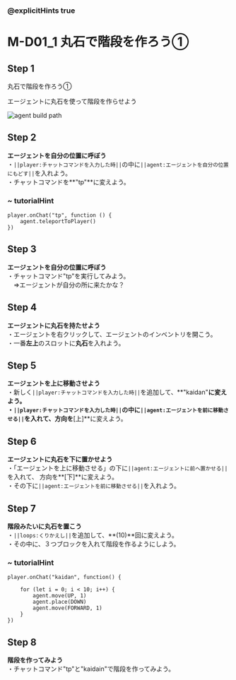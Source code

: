 ### @explicitHints true

# M-D01_1 丸石で階段を作ろう①

## Step 1
丸石で階段を作ろう①

エージェントに丸石を使って階段を作らせよう

![agent build path](https://teck89.xsrv.jp/MEE_tutorial/img/M-D01_1.png)

## Step 2
**エージェントを自分の位置に呼ぼう**  
・``||player:チャットコマンドを入力した時||``の中に``||agent:エージェントを自分の位置にもどす||``を入れよう。  
・チャットコマンドを**"tp"**に変えよう。

 
### ~ tutorialHint

```blocks
player.onChat("tp", function () {
    agent.teleportToPlayer()	
})

```

## Step 3
**エージェントを自分の位置に呼ぼう**  
・チャットコマンド"tp"を実行してみよう。  
　⇒エージェントが自分の所に来たかな？

## Step 4
**エージェントに丸石を持たせよう**  
・エージェントを右クリックして、エージェントのインベントリを開こう。  
・一番**左上**のスロットに**丸石**を入れよう。

## Step 5
**エージェントを上に移動させよう**  
・新しく``||player:チャットコマンドを入力した時||``を追加して、**"kaidan"**に変えよう。  
・``||player:チャットコマンドを入力した時||``の中に``||agent:エージェントを前に移動させる||``を入れて、方向を**[上]**に変えよう。

## Step 6
**エージェントに丸石を下に置かせよう**  
・「エージェントを上に移動させる」の下に``||agent:エージェントに前へ置かせる||``を入れて、 方向を**[下]**に変えよう。  
・その下に``||agent:エージェントを前に移動させる||``を入れよう。

## Step 7
**階段みたいに丸石を置こう**  
・``||loops:くりかえし||``を追加して、**(10)**回に変えよう。  
・その中に、３つブロックを入れて階段を作るようにしよう。  

### ~ tutorialHint
```blocks
player.onChat("kaidan", function() {

    for (let i = 0; i < 10; i++) {
        agent.move(UP, 1)
        agent.place(DOWN)
        agent.move(FORWARD, 1)
    }
})
```

## Step 8
**階段を作ってみよう**  
・チャットコマンド"tp"と"kaidain"で階段を作ってみよう。
